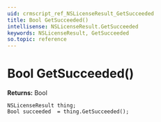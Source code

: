```yaml
---
uid: crmscript_ref_NSLicenseResult_GetSucceeded
title: Bool GetSucceeded()
intellisense: NSLicenseResult.GetSucceeded
keywords: NSLicenseResult, GetSucceeded
so.topic: reference
---
```


# Bool GetSucceeded()

**Returns:** Bool

```crmscript
NSLicenseResult thing;
Bool succeeded  = thing.GetSucceeded();
```

